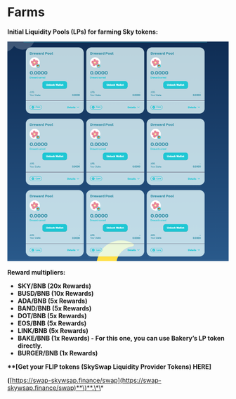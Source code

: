 # Farms

**Initial Liquidity Pools \(LPs\) for farming Sky tokens:**

![](../.gitbook/assets/capture3.png)

**Reward multipliers:**

* **SKY/BNB \(20x Rewards\)**
* **BUSD/BNB \(10x Rewards\)**
* **ADA/BNB \(5x Rewards\)**
* **BAND/BNB \(5x Rewards\)**
* **DOT/BNB \(5x Rewards\)**
* **EOS/BNB \(5x Rewards\)**
* **LINK/BNB \(5x Rewards\)**
* **BAKE/BNB \(1x Rewards\) - For this one, you can use Bakery’s LP token directly.**
* **BURGER/BNB \(1x Rewards\)** 

**\*\*\[**Get your FLIP tokens \(SkySwap Liquidity Provider Tokens\) HERE**\]**

**\(**[https://swap-skywsap.finance/swap](https://swap-skywsap.finance/swap)**\)**.\*\*


